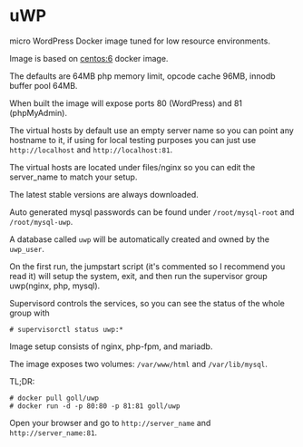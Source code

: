 # uWP
micro WordPress Docker image tuned for low resource environments.

Image is based on [centos:6](https://registry.hub.docker.com/_/centos/) docker image.

The defaults are 64MB php memory limit, opcode cache 96MB, innodb buffer pool 64MB.

When built the image will expose ports 80 (WordPress) and 81 (phpMyAdmin).

The virtual hosts by default use an empty server name so you can point any hostname to it, if using for local testing purposes you can just use ```http://localhost``` and ```http://localhost:81```.

The virtual hosts are located under files/nginx so you can edit the server_name to match your setup.

The latest stable versions are always downloaded.

Auto generated mysql passwords can be found under ```/root/mysql-root``` and ```/root/mysql-uwp```.

A database called ```uwp``` will be automatically created and owned by the ```uwp_user```.

On the first run, the jumpstart script (it's commented so I recommend you read it) will setup the system, exit, and then run the supervisor group uwp(nginx, php, mysql).

Supervisord controls the services, so you can see the status of the whole group with

```
# supervisorctl status uwp:*
```

Image setup consists of nginx, php-fpm, and mariadb.

The image exposes two volumes: ```/var/www/html``` and ```/var/lib/mysql```.

TL;DR:

```
# docker pull goll/uwp
# docker run -d -p 80:80 -p 81:81 goll/uwp
```

Open your browser and go to ```http://server_name``` and ```http://server_name:81```.
